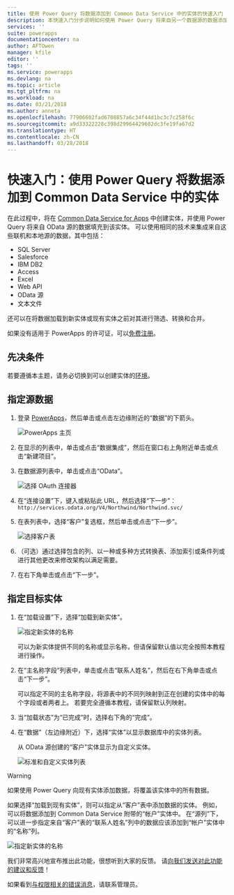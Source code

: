 ```yaml
---
title: 使用 Power Query 将数据添加到 Common Data Service 中的实体的快速入门 | Microsoft 文档
description: 本快速入门分步说明如何使用 Power Query 将来自另一个数据源的数据添加到 Common Data Service for Apps 中的新实体或现有实体。
services: ''
suite: powerapps
documentationcenter: na
author: AFTOwen
manager: kfile
editor: ''
tags: ''
ms.service: powerapps
ms.devlang: na
ms.topic: article
ms.tgt_pltfrm: na
ms.workload: na
ms.date: 03/21/2018
ms.author: anneta
ms.openlocfilehash: 77906602fad6708857a6c34f44d1bc3c7c258f6c
ms.sourcegitcommit: a9d33322228c398d29964429602dc3fe19fa67d2
ms.translationtype: HT
ms.contentlocale: zh-CN
ms.lasthandoff: 03/28/2018
---
```

# <a name="quickstart-add-data-to-an-entity-in-the-common-data-service-by-using-power-query"></a>快速入门：使用 Power Query 将数据添加到 Common Data Service 中的实体
在此过程中，将在 [Common Data Service for Apps](data-platform-intro.md) 中创建实体，并使用 Power Query 将来自 OData 源的数据填充到该实体。 可以使用相同的技术来集成来自这些联机和本地源的数据，其中包括：

* SQL Server
* Salesforce
* IBM DB2
* Access
* Excel
* Web API
* OData 源
* 文本文件

还可以在将数据加载到新实体或现有实体之前对其进行筛选、转换和合并。

如果没有适用于 PowerApps 的许可证，可以[免费注册](../signup-for-powerapps.md)。

## <a name="prerequisites"></a>先决条件
若要遵循本主题，请务必切换到可以创建实体的[环境](../canvas-apps/working-with-environments.md)。

## <a name="specify-the-source-data"></a>指定源数据

1. 登录 [PowerApps](https://web.powerapps.com)，然后单击或点击左边缘附近的“数据”的下箭头。

    ![PowerApps 主页](./media/data-platform-cds-newentity-pq/sign-in.png)

1. 在显示的列表中，单击或点击“数据集成”，然后在窗口右上角附近单击或点击“新建项目”。

1. 在数据源列表中，单击或点击“OData”。

    ![选择 OAuth 连接器](./media/data-platform-cds-newentity-pq/choose-odata.png)

1. 在“连接设置”下，键入或粘贴此 URL，然后选择“下一步”：<br>
`http://services.odata.org/V4/Northwind/Northwind.svc/`

1. 在表列表中，选择“客户”复选框，然后单击或点击“下一步”。

    ![选择客户表](./media/data-platform-cds-newentity-pq/select-table.png)

1. （可选）通过选择包含的列、以一种或多种方式转换表、添加索引或条件列或进行其他更改来修改架构以满足需要。

1. 在右下角单击或点击“下一步”。

## <a name="specify-the-target-entity"></a>指定目标实体
1. 在“加载设置”下，选择“加载到新实体”。

    ![指定新实体的名称](./media/data-platform-cds-newentity-pq/new-entity-name.png)

    可以为新实体提供不同的名称或显示名称，但请保留默认值以完全按照本教程进行操作。

1. 在“主名称字段”列表中，单击或点击“联系人姓名”，然后在右下角单击或点击“下一步”。

    可以指定不同的主名称字段，将源表中的不同列映射到正在创建的实体中的每个字段或者两者上。 若要完全遵循本教程，请保留默认列映射。

1. 当“加载状态”为“已完成”时，选择右下角的“完成”。

1. 在“数据”（左边缘附近）下，选择“实体”以显示数据库中的实体列表。

    从 OData 源创建的“客户”实体显示为自定义实体。

    ![标准和自定义实体列表](./media/data-platform-cds-newentity-pq/entity-list.png)

> [!WARNING]
> 如果使用 Power Query 向现有实体添加数据，将覆盖该实体中的所有数据。

如果选择“加载到现有实体”，则可以指定从“客户”表中添加数据的实体。 例如，可以将数据添加到 Common Data Service 附带的“帐户”实体中。 在“源列”下，可以进一步指定来自“客户”表的“联系人姓名”列中的数据应该添加到“帐户”实体中的“名称”列。

![指定新实体的名称](./media/data-platform-cds-newentity-pq/existing-entity.png)

我们非常高兴地宣布推出此功能，很想听到大家的反馈。 请[向我们发送对此功能的建议和反馈](https://powerusers.microsoft.com/t5/PowerApps-Community/ct-p/PowerApps1)！

如果看到[与权限相关的错误消息](data-platform-cds-newentity-troubleshooting-mashup.md)，请联系管理员。